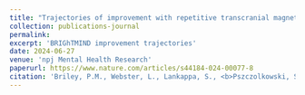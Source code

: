 ```yaml
---
title: "Trajectories of improvement with repetitive transcranial magnetic stimulation for treatment-resistant major depression in the BRIGhTMIND trial"
collection: publications-journal
permalink: 
excerpt: 'BRIGhTMIND improvement trajectories'
date: 2024-06-27
venue: 'npj Mental Health Research'
paperurl: https://www.nature.com/articles/s44184-024-00077-8
citation: 'Briley, P.M., Webster, L., Lankappa, S., <b>Pszczolkowski, S.</b>, McAllister-Williams, H., Liddle, P.F., Auer, D.P., and Morriss, R., 2024. &quot;Trajectories of improvement with repetitive transcranial magnetic stimulation for treatment-resistant major depression in the BRIGhTMIND trial&quot; <i>npj Mental Health Research</i>, 3 (32)'
---
```

